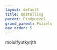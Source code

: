 ```yaml
---
layout: default
title: Opstelling
parent: Eindpuzzel
grand_parent: Puzzels
nav_order: 5
---
```

moiulfyutkyrjth
